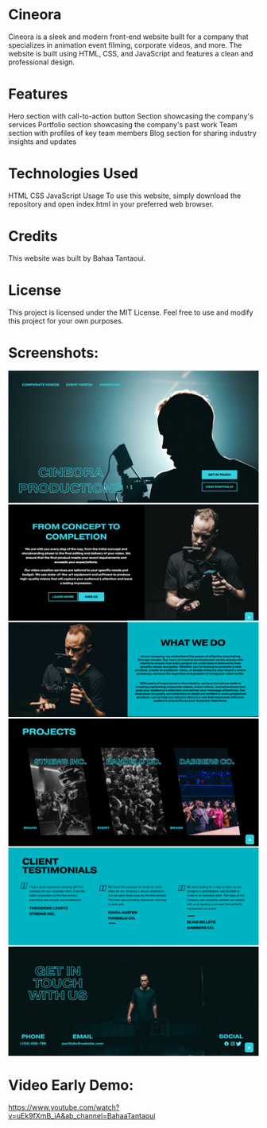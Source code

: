 # Cineora
Cineora is a sleek and modern front-end website built for a company that specializes in animation event filming, corporate videos, and more. The website is built using HTML, CSS, and JavaScript and features a clean and professional design.

# Features
Hero section with call-to-action button
Section showcasing the company's services
Portfolio section showcasing the company's past work
Team section with profiles of key team members
Blog section for sharing industry insights and updates


# Technologies Used
HTML
CSS
JavaScript
Usage
To use this website, simply download the repository and open index.html in your preferred web browser.

# Credits
This website was built by Bahaa Tantaoui.

# License
This project is licensed under the MIT License. Feel free to use and modify this project for your own purposes.
#  Screenshots:
![Alt text](/screenshots/section-1.png?raw=true "First section")
![Alt text](/screenshots/section-2.png?raw=true "First section")
![Alt text](/screenshots/section-3.png?raw=true "First section")
![Alt text](/screenshots/section-4.png?raw=true "First section")
![Alt text](/screenshots/section-5.png?raw=true "First section")
![Alt text](/screenshots/section-6.png?raw=true "First section")

# Video Early Demo:
https://www.youtube.com/watch?v=uEk9fXmB_iA&ab_channel=BahaaTantaoui



